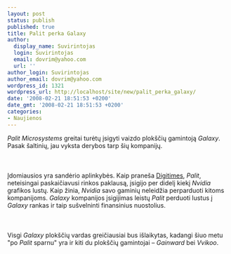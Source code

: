 ```yaml
---
layout: post
status: publish
published: true
title: Palit perka Galaxy
author:
  display_name: Suvirintojas
  login: Suvirintojas
  email: dovrim@yahoo.com
  url: ''
author_login: Suvirintojas
author_email: dovrim@yahoo.com
wordpress_id: 1321
wordpress_url: http://localhost/site/new/palit_perka_galaxy/
date: '2008-02-21 18:51:53 +0200'
date_gmt: '2008-02-21 18:51:53 +0200'
categories:
- Naujienos
---
```

<p><i>Palit Microsystems</i> greitai turėtų įsigyti vaizdo plokščių gamintoją <i>Galaxy</i>. Pasak šaltinių, jau vyksta derybos tarp šių kompanijų.<br />
<br><br />
<br>Įdomiausios yra sandėrio aplinkybės. Kaip praneša <a class="ns" href="http://www.digitimes.com/mobos/a20080220PD221.html">Digitimes</a>, <i>Palit</i>, neteisingai paskaičiavusi rinkos paklausą, įsigijo per didelį kiekį <i>Nvidia</i> grafikos lustų. Kaip žinia, <i>Nvidia</i> savo gaminių neleidžia perparduoti kitoms kompanijoms. <i>Galaxy</i> kompanijos įsigijimas leistų <i>Palit</i> perduoti lustus į <i>Galaxy</i> rankas ir taip sušvelninti finansinius nuostolius.<br />
<br><br />
<br>Visgi <i>Galaxy</i> plokščių vardas greičiausiai bus išlaikytas, kadangi šiuo metu &quot;po <i>Palit</i> sparnu&quot; yra ir kiti du plokščių gamintojai – <i>Gainward</i> bei <i>Vvikoo</i>.</p>
